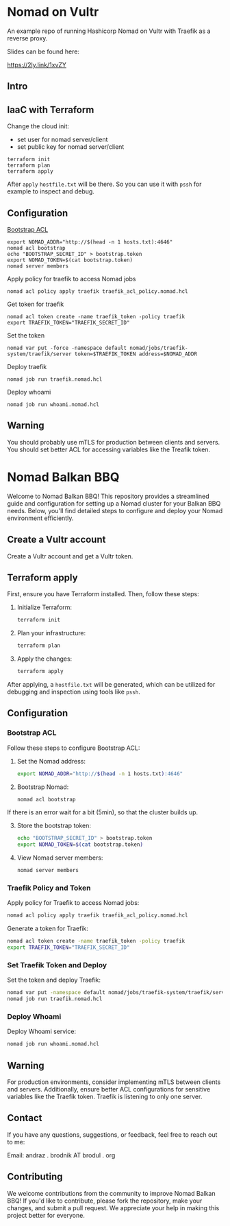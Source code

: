 # Nomad on Vultr

An example repo of running Hashicorp Nomad on Vultr with Traefik as a reverse proxy.

Slides can be found here:

https://2ly.link/1xvZY


## Intro

## IaaC with Terraform

Change the cloud init:
- set user for nomad server/client
- set public key for nomad server/client

```
terraform init
terraform plan
terraform apply
```

After `apply` `hostfile.txt` will be there. So you can use it with `pssh` for example to inspect and debug.

## Configuration

[Bootstrap ACL](https://developer.hashicorp.com/nomad/tutorials/access-control/access-control-bootstrap)

```
export NOMAD_ADDR="http://$(head -n 1 hosts.txt):4646"
nomad acl bootstrap
echo "BOOTSTRAP_SECRET_ID" > bootstrap.token
export NOMAD_TOKEN=$(cat bootstrap.token)
nomad server members
```

Apply policy for traefik to access Nomad jobs

```
nomad acl policy apply traefik traefik_acl_policy.nomad.hcl
```

Get token for traefik

```
nomad acl token create -name traefik_token -policy traefik
export TRAEFIK_TOKEN="TRAEFIK_SECRET_ID"
```

Set the token
```
nomad var put -force -namespace default nomad/jobs/traefik-system/traefik/server token=$TRAEFIK_TOKEN address=$NOMAD_ADDR
```

Deploy traefik
```
nomad job run traefik.nomad.hcl
```

Deploy whoami
```
nomad job run whoami.nomad.hcl
```




## Warning 

You should probably use mTLS for production between clients and servers.
You should set better ACL for accessing variables like the Treafik token.



# Nomad Balkan BBQ

Welcome to Nomad Balkan BBQ! This repository provides a streamlined guide and configuration for setting up a Nomad cluster for your Balkan BBQ needs. Below, you'll find detailed steps to configure and deploy your Nomad environment efficiently.

## Create a Vultr account

Create a Vultr account and get a Vultr token.

## Terraform apply

First, ensure you have Terraform installed. Then, follow these steps:

1. Initialize Terraform:

    ```bash
    terraform init
    ```

2. Plan your infrastructure:

    ```bash
    terraform plan
    ```

3. Apply the changes:

    ```bash
    terraform apply
    ```

After applying, a `hostfile.txt` will be generated, which can be utilized for debugging and inspection using tools like `pssh`.

## Configuration

### Bootstrap ACL

Follow these steps to configure Bootstrap ACL:

1. Set the Nomad address:

    ```bash
    export NOMAD_ADDR="http://$(head -n 1 hosts.txt):4646"
    ```

2. Bootstrap Nomad:

    ```bash
    nomad acl bootstrap
    ```

If there is an error wait for a bit (5min), so that the cluster builds up.

3. Store the bootstrap token:

    ```bash
    echo "BOOTSTRAP_SECRET_ID" > bootstrap.token
    export NOMAD_TOKEN=$(cat bootstrap.token)
    ```

4. View Nomad server members:

    ```bash
    nomad server members
    ```

### Traefik Policy and Token

Apply policy for Traefik to access Nomad jobs:

```bash
nomad acl policy apply traefik traefik_acl_policy.nomad.hcl
```

Generate a token for Traefik:

```bash
nomad acl token create -name traefik_token -policy traefik
export TRAEFIK_TOKEN="TRAEFIK_SECRET_ID"
```

### Set Traefik Token and Deploy

Set the token and deploy Traefik:

```bash
nomad var put -namespace default nomad/jobs/traefik-system/traefik/server token=$TRAEFIK_TOKEN address=$NOMAD_ADDR
nomad job run traefik.nomad.hcl
```

### Deploy Whoami

Deploy Whoami service:

```bash
nomad job run whoami.nomad.hcl
```

## Warning

For production environments, consider implementing mTLS between clients and servers. Additionally, ensure better ACL configurations for sensitive variables like the Traefik token.
Traefik is listening to only one server.

## Contact
If you have any questions, suggestions, or feedback, feel free to reach out to me:

Email: andraz ․ brodnik AT brodul ․ org


## Contributing
We welcome contributions from the community to improve Nomad Balkan BBQ! If you'd like to contribute, please fork the repository, make your changes, and submit a pull request. We appreciate your help in making this project better for everyone.